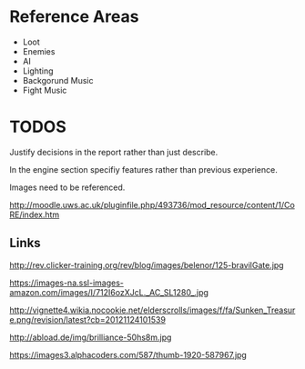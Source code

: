 
# Reference Areas

* Loot 
* Enemies
* AI
* Lighting
* Backgorund Music
* Fight Music



# TODOS

Justify decisions in the report rather than just describe.

In the engine section specifiy features rather than previous experience.

Images need to be referenced.

http://moodle.uws.ac.uk/pluginfile.php/493736/mod_resource/content/1/CoRE/index.htm


## Links

http://rev.clicker-training.org/rev/blog/images/belenor/125-bravilGate.jpg

https://images-na.ssl-images-amazon.com/images/I/712I6ozXJcL._AC_SL1280_.jpg

http://vignette4.wikia.nocookie.net/elderscrolls/images/f/fa/Sunken_Treasure.png/revision/latest?cb=20121124101539

http://abload.de/img/brilliance-50hs8m.jpg

https://images3.alphacoders.com/587/thumb-1920-587967.jpg